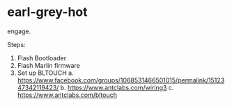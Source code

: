 # earl-grey-hot
engage.


Steps:
1. Flash Bootloader
2. Flash Marlin firmware
3. Set up BLTOUCH
  a. https://www.facebook.com/groups/1068531466501015/permalink/1512347342119423/
  b. https://www.antclabs.com/wiring3
  c. https://www.antclabs.com/bltouch
  
  
